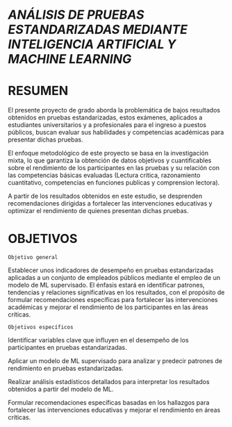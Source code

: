 # _ANÁLISIS DE PRUEBAS ESTANDARIZADAS MEDIANTE INTELIGENCIA ARTIFICIAL Y MACHINE LEARNING_

# RESUMEN

El presente proyecto de grado aborda la problemática de bajos resultados obtenidos en pruebas estandarizadas, estos exámenes, aplicados a estudiantes universitarios y a profesionales para el ingreso a puestos públicos, buscan evaluar sus habilidades y competencias académicas para presentar dichas pruebas.

 El enfoque metodológico de este proyecto se basa en la investigación mixta, lo que garantiza la obtención de datos objetivos y cuantificables sobre el rendimiento de los participantes en las pruebas y su relación con las competencias básicas evaluadas (Lectura critica, razonamiento cuantitativo, competencias en funciones publicas y comprension lectora).

 A partir de los resultados obtenidos en este estudio, se desprenden recomendaciones dirigidas a fortalecer las intervenciones educativas y optimizar el rendimiento de quienes presentan dichas pruebas. 

# OBJETIVOS

	Objetivo general 
Establecer unos indicadores de desempeño en pruebas estandarizadas aplicadas a un conjunto de empleados públicos mediante el empleo de un modelo de ML supervisado. El énfasis estará en identificar patrones, tendencias y relaciones significativas en los resultados, con el propósito de formular recomendaciones específicas para fortalecer las intervenciones académicas y mejorar el rendimiento de los participantes en las áreas críticas.

	Objetivos específicos
Identificar variables clave que influyen en el desempeño de los participantes en pruebas estandarizadas.

Aplicar un modelo de ML supervisado para analizar y predecir patrones de rendimiento en pruebas estandarizadas.

Realizar análisis estadísticos detallados para interpretar los resultados obtenidos a partir del modelo de ML.

Formular recomendaciones específicas basadas en los hallazgos para fortalecer las intervenciones educativas y mejorar el rendimiento en áreas críticas.

